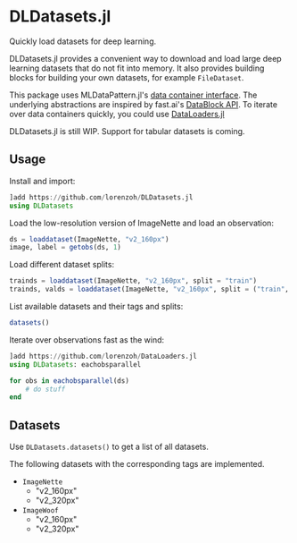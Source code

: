 # DLDatasets.jl

Quickly load datasets for deep learning.

DLDatasets.jl provides a convenient way to download and load large deep learning datasets that do not fit into memory. It also provides building blocks for building your own datasets, for example `FileDataset`.

This package uses MLDataPattern.jl's [data container interface](https://mldatapatternjl.readthedocs.io/en/latest/documentation/container.html). The underlying abstractions are inspired by fast.ai's [DataBlock API](https://docs.fast.ai/tutorial.datablock). To iterate over data containers quickly, you could use [DataLoaders.jl](https://github.com/lorenzoh/DataLoaders.jl)

DLDatasets.jl is still WIP. Support for tabular datasets is coming.

## Usage

Install and import:

```julia
]add https://github.com/lorenzoh/DLDatasets.jl
using DLDatasets
```

Load the low-resolution version of ImageNette and load an observation:

```julia
ds = loaddataset(ImageNette, "v2_160px")
image, label = getobs(ds, 1)
```

Load different dataset splits:

```julia
trainds = loaddataset(ImageNette, "v2_160px", split = "train")
trainds, valds = loaddataset(ImageNette, "v2_160px", split = ("train", "val"))
```

List available datasets and their tags and splits:

```julia
datasets()
```

Iterate over observations fast as the wind:

```julia
]add https://github.com/lorenzoh/DataLoaders.jl
using DLDatasets: eachobsparallel

for obs in eachobsparallel(ds)
    # do stuff
end
```

## Datasets

Use `DLDatasets.datasets()` to get a list of all datasets.

The following datasets with the corresponding tags are implemented.

- `ImageNette`
  - "v2_160px"
  - "v2_320px"
- `ImageWoof`
  - "v2_160px"
  - "v2_320px"

